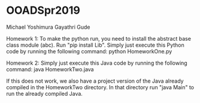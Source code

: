 # OOADSpr2019

Michael Yoshimura
Gayathri Gude

Homework 1:
To make the python run, you need to install the abstract base class module (abc). Run "pip install Lib". 
Simply just execute this Python code by running the following command: python HomeworkOne.py

Homework 2: 
Simply just execute this Java code by running the following command: java HomeworkTwo.java

If this does not work, we also have a project version of the Java already compiled in the HomeworkTwo directory. In that directory run "java Main" to run the already compiled Java.
